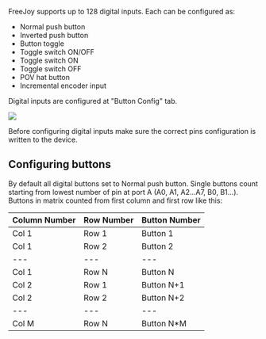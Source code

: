 FreeJoy supports up to 128 digital inputs. Each can be configured as:

* Normal push button
* Inverted push button
* Button toggle
* Toggle switch ON/OFF
* Toggle switch ON
* Toggle switch OFF
* POV hat button
* Incremental encoder input

Digital inputs are configured at "Button Config" tab.

<img src="https://a.radikal.ru/a42/1911/6c/76b195613953.png">

Before configuring digital inputs make sure the correct pins configuration is written to the device.

## Configuring buttons

By default all digital buttons set to Normal push button. 
Single buttons count starting from lowest number of pin at port A (A0, A1, A2...A7, B0, B1...). 
Buttons in matrix counted from first column and first row like this:

| Column Number | Row Number | Button Number |
| --- | --- | --- |
| Col 1 | Row 1 | Button 1 |
| Col 1 | Row 2 | Button 2 |
| --- | --- | --- |
| Col 1 | Row N | Button N |
| Col 2 | Row 1 | Button N+1 |
| Col 2 | Row 2 | Button N+2 |
| --- | --- | --- |
| Col M | Row N | Button N*M |
